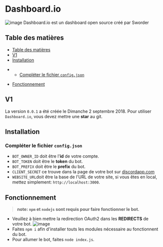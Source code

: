 
# Dashboard.io
![image](https://cdn.discordapp.com/avatars/485752871027998725/abd8ca42e420f9fcda938f8281d874db.png?size=160)
Dashboard.io est un dashboard open source créé par Sworder

## Table des matières

* [Table des matières](#table-des-matières)
* [V1](#v1)
* [Installation](#installation)
- * [Compléter le fichier `config.json`](#compléter-le-fichier-configjson)
* [Fonctionnement](#fonctionnement)

## V1 

La version `0.0.1` a été créée le Dimanche 2 septembre 2018. Pour utiliser `Dashboard.io`, vous devez mettre une **star** au git.

## Installation

### Compléter le fichier `config.json`
* `BOT_OWNER_ID` doit être l'**id** de votre compte.
* `BOT_TOKEN` doit être le **token** du bot.
* `BOT_PREFIX` doit être le **prefix** du bot.
* `CLIENT_SECRET` ce trouve dans la page de votre bot sur [discordapp.com](https://discordapp.com/developers/applications/)
* `WEBSITE_URL`doit être la base de l'URL de votre site, si vous êtes en local, mettez simplement: `http://localhost:3000`.

## Fonctionnement

> **note: `npm` et `nodejs` sont requis pour faire fonctionner le bot.**
* Veuillez à bien mettre la redirection OAuth2 dans les **REDIRECTS** de votre bot.
![image](https://cdn.discordapp.com/attachments/485886312398848030/485886331336130561/unknown.png)
* Faites `npm i` afin d'installer touts les modules nécessaire au fonctionnent du bot.
* Pour allumer le bot, faites `node index.js`.
